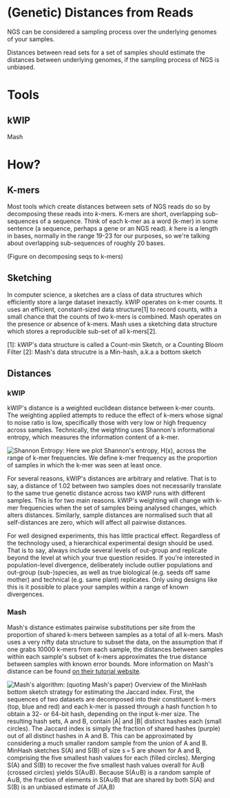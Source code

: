 # (Genetic) Distances from Reads

NGS can be considered a sampling process over the underlying genomes of your samples.

Distances between read sets for a set of samples should estimate the distances between underlying genomes, if the sampling process of NGS is unbiased.


# Tools

## kWIP

Mash

# How?

## K-mers

Most tools which create distances between sets of NGS reads do so by decomposing these reads into $k$-mers. K-mers are short, overlapping sub-sequences of a sequence. Think of each k-mer as a word (k-mer) in some sentence (a sequence, perhaps a gene or an NGS read). $k$ here is a length in bases, normally in the range 19-23 for our purposes, so we're talking about overlapping sub-sequences of roughly 20 bases.

(Figure on decomposing seqs to k-mers)


## Sketching

In computer science, a sketches are a class of data structures which efficiently store a large dataset inexactly. kWIP operates on k-mer counts. It uses an efficient, constant-sized data structure[1] to record counts, with a small chance that the counts of two k-mers is combined. Mash operates on the presence or absence of k-mers. Mash uses a sketching data structure which stores a reproducible sub-set of all k-mers[2].

[1]: kWIP's data structure is called a Count-min Sketch, or a Counting Bloom Filter
[2]: Mash's data strucutre is a Min-hash, a.k.a a bottom sketch


## Distances

### kWIP

kWIP's distance is a weighted euclidean distance between k-mer counts. The weighting applied attempts to reduce the effect of k-mers whose signal to noise ratio is low, specifically those with very low or high frequency across samples. Technically, the weighting uses Shannon's informational entropy, which measures the information content of a k-mer.

![**Shannon Entropy:** Here we plot Shannon's entropy, $H(x)$, across the range of k-mer frequencies. We define k-mer frequency as the proportion of samples in which the k-mer was seen at least once.](img/shannon-entropy.png)

For several reasons, kWIP's distances are arbitrary and relative. That is to say, a distance of 1.02 between two samples does not necessarily translate to the same true genetic distance across two kWIP runs with different samples. This is for two main reasons. kWIP's weighting will change with k-mer frequencies when the set of samples being analysed changes, which alters distances. Similarly, sample distances are normalised such that all self-distances are zero, which will affect all pairwise distances.

For well designed experiments, this has little practical effect. Regardless of the technology used, a hierarchical experimental design should be used. That is to say, always include several levels of out-group and replicate beyond the level at which your true question resides. If you're interested in population-level divergence, deliberately include outlier populations and out-group (sub-)species, as well as true biological (e.g. seeds off same mother) and technical (e.g. same plant) replicates. Only using designs like this is it possible to place your samples within a range of known divergences.

### Mash

Mash's distance estimates pairwise substitutions per site from the proportion of shared k-mers between samples as a total of all k-mers. Mash uses a very nifty data structure to subset the data, on the assumption that if one grabs 10000 k-mers from each sample, the distances between samples within each sample's subset of k-mers approximates the true distance between samples with known error bounds. More information on Mash's distance can be found [on their tutorial website](https://mash.readthedocs.io/en/latest/distances.html).

![**Mash's algorithm:** (quoting Mash's paper) *Overview of the MinHash bottom sketch strategy for estimating the Jaccard index. First, the sequences of two datasets are decomposed into their constituent k-mers (top, blue and red) and each k-mer is passed through a hash function h to obtain a 32- or 64-bit hash, depending on the input k-mer size. The resulting hash sets, A and B, contain |A| and |B| distinct hashes each (small circles). The Jaccard index is simply the fraction of shared hashes (purple) out of all distinct hashes in A and B. This can be approximated by considering a much smaller random sample from the union of A and B. MinHash sketches S(A) and S(B) of size s = 5 are shown for A and B, comprising the five smallest hash values for each (filled circles). Merging S(A) and S(B) to recover the five smallest hash values overall for A∪B (crossed circles) yields S(A∪B). Because S(A∪B) is a random sample of A∪B, the fraction of elements in S(A∪B) that are shared by both S(A) and S(B) is an unbiased estimate of J(A,B)*](img/mash-fig1.gif)
